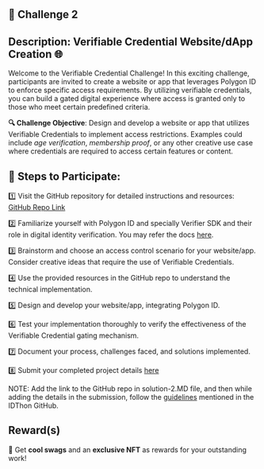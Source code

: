  ## 🌟 Challenge 2

## Description: Verifiable Credential Website/dApp Creation 🌐

Welcome to the Verifiable Credential Challenge! In this exciting challenge, participants are invited to create a website or app that leverages Polygon ID to enforce specific access requirements. By utilizing verifiable credentials, you can build a gated digital experience where access is granted only to those who meet certain predefined criteria.

**🔍 Challenge Objective**: Design and develop a website or app that utilizes Verifiable Credentials to implement access restrictions. Examples could include *age verification*, *membership proof*, or any other creative use case where credentials are required to access certain features or content.

## 📝 Steps to Participate: 

1️⃣ Visit the GitHub repository for detailed instructions and resources: [GitHub Repo Link](https://github.com/oceans404/vc-verifier)

2️⃣ Familiarize yourself with Polygon ID and specially Verifier SDK and their role in digital identity verification. You may refer the docs [here](https://0xpolygonid.github.io/tutorials/).

3️⃣ Brainstorm and choose an access control scenario for your website/app. Consider creative ideas that require the use of Verifiable Credentials.

4️⃣ Use the provided resources in the GitHub repo to understand the technical implementation.

5️⃣ Design and develop your website/app, integrating Polygon ID. 

6️⃣ Test your implementation thoroughly to verify the effectiveness of the Verifiable Credential gating mechanism.

7️⃣ Document your process, challenges faced, and solutions implemented.

8️⃣ Submit your completed project details [here](https://airtable.com/shrNCmi6zP4RDklNi)  

NOTE: Add the link to the GitHub repo in solution-2.MD file, and then while adding the details in the submission, follow the [guidelines](https://github.com/Polygon-Advocates/idThon/blob/main/pull_request_template.md) mentioned in the IDThon GitHub.

## Reward(s)

🎁 Get **cool swags** and an **exclusive NFT** as rewards for your outstanding work!


